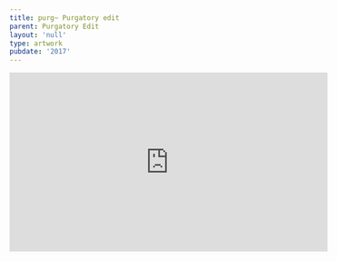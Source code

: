 ```yaml
---
title: purg~ Purgatory edit
parent: Purgatory Edit
layout: 'null'
type: artwork
pubdate: '2017'
---
```



<iframe width="560" height="315" src="https://www.youtube.com/embed/SagrIAJvH5w" frameborder="0" allow="accelerometer; autoplay; encrypted-media; gyroscope; picture-in-picture" allowfullscreen></iframe>
